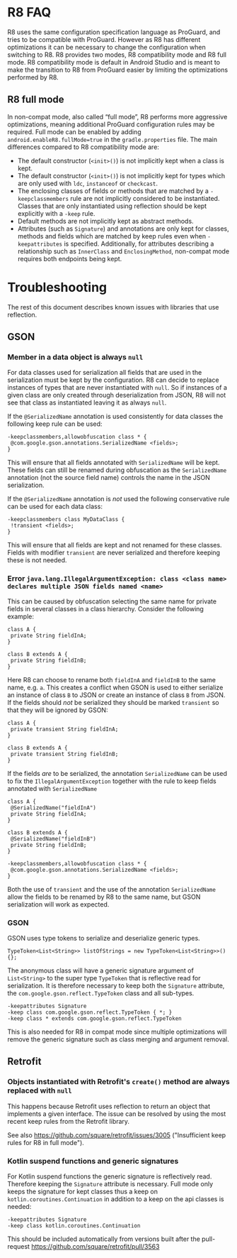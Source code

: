 # R8 FAQ

R8 uses the same configuration specification language as ProGuard, and tries to
be compatible with ProGuard. However as R8 has different optimizations it can be
necessary to change the configuration when switching to R8. R8 provides two
modes, R8 compatibility mode and R8 full mode. R8 compatibility mode is default
in Android Studio and is meant to make the transition to R8 from ProGuard easier
by limiting the optimizations performed by R8.

## R8 full mode
In non-compat mode, also called “full mode”, R8 performs more aggressive
optimizations, meaning additional ProGuard configuration rules may be required.
Full mode can be enabled by adding `android.enableR8.fullMode=true` in the
`gradle.properties` file. The main differences compared to R8 compatibility mode
are:

- The default constructor (`<init>()`) is not implicitly kept when a class is
kept.
- The default constructor (`<init>()`) is not implicitly kept for types which
are only used with `ldc`, `instanceof` or `checkcast`.
- The enclosing classes of fields or methods that are matched by a
`-keepclassmembers` rule are not implicitly considered to be instantiated.
Classes that are only instantiated using reflection should be kept explicitly
with a `-keep` rule.
- Default methods are not implicitly kept as abstract methods.
- Attributes (such as `Signature`) and annotations are only kept for classes,
methods and fields which are matched by keep rules even when `-keepattributes`
is specified.
Additionally, for attributes describing a relationship such as `InnerClass` and
`EnclosingMethod`, non-compat mode requires both endpoints being kept.

# Troubleshooting

The rest of this document describes known issues with libraries that use
reflection.

## GSON

### Member in a data object is always `null`

For data classes used for serialization all fields that are used in the
serialization must be kept by the configuration. R8 can decide to replace
instances of types that are never instantiated with `null`. So if instances of a
given class are only created through deserialization from JSON, R8 will not see
that class as instantiated leaving it as always `null`.

If the `@SerializedName` annotation is used consistently for data classes the
following keep rule can be used:

```
-keepclassmembers,allowobfuscation class * {
 @com.google.gson.annotations.SerializedName <fields>;
}
```

This will ensure that all fields annotated with `SerializedName` will be
kept. These fields can still be renamed during obfuscation as the
`SerializedName` annotation (not the source field name) controls the name in the
JSON serialization.

If the `@SerializedName` annotation is _not_ used the following conservative
rule can be used for each data class:

```
-keepclassmembers class MyDataClass {
 !transient <fields>;
}
```

This will ensure that all fields are kept and not renamed for these
classes. Fields with modifier `transient` are never serialized and therefore
keeping these is not needed.

### Error `java.lang.IllegalArgumentException: class <class name> declares multiple JSON fields named <name>`

This can be caused by obfuscation selecting the same name for private fields in
several classes in a class hierarchy. Consider the following example:

```
class A {
 private String fieldInA;
}

class B extends A {
 private String fieldInB;
}
```

Here R8 can choose to rename both `fieldInA` and `fieldInB` to the same name,
e.g. `a`. This creates a conflict when GSON is used to either serialize an
instance of class `B` to JSON or create an instance of class `B` from JSON. If
the fields should _not_ be serialized they should be marked `transient` so that
they will be ignored by GSON:

```
class A {
 private transient String fieldInA;
}

class B extends A {
 private transient String fieldInB;
}
```

If the fields _are_ to be serialized, the annotation `SerializedName` can be
used to fix the `IllegalArgumentException` together with the rule to keep fields
annotated with `SerializedName`

```
class A {
 @SerializedName("fieldInA")
 private String fieldInA;
}

class B extends A {
 @SerializedName("fieldInB")
 private String fieldInB;
}
```

```
-keepclassmembers,allowobfuscation class * {
 @com.google.gson.annotations.SerializedName <fields>;
}
```


Both the use of `transient` and the use of the annotation `SerializedName` allow
the fields to be renamed by R8 to the same name, but GSON serialization will
work as expected.

### GSON

GSON uses type tokens to serialize and deserialize generic types.

```TypeToken<List<String>> listOfStrings = new TypeToken<List<String>>() {};```

The anonymous class will have a generic signature argument of `List<String>` to
the super type `TypeToken` that is reflective read for serialization. It
is therefore necessary to keep both the `Signature` attribute, the
`com.google.gson.reflect.TypeToken` class and all sub-types.

```
-keepattributes Signature
-keep class com.google.gson.reflect.TypeToken { *; }
-keep class * extends com.google.gson.reflect.TypeToken
```

This is also needed for R8 in compat mode since multiple optimizations will
remove the generic signature such as class merging and argument removal.

## Retrofit

### Objects instantiated with Retrofit's `create()` method are always replaced with `null`

This happens because Retrofit uses reflection to return an object that
implements a given interface. The issue can be resolved by using the most recent
keep rules from the Retrofit library.

See also https://github.com/square/retrofit/issues/3005 ("Insufficient keep
rules for R8 in full mode").

### Kotlin suspend functions and generic signatures

For Kotlin suspend functions the generic signature is reflectively read.
Therefore keeping the `Signature` attribute is necessary. Full mode only keeps
the signature for kept classes thus a keep on `kotlin.coroutines.Continuation` in
addition to a keep on the api classes is needed:
```
-keepattributes Signature
-keep class kotlin.coroutines.Continuation
```

This should be included automatically from versions built after the pull-request
https://github.com/square/retrofit/pull/3563

